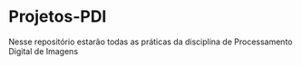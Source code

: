 # Projetos-PDI
Nesse repositório estarão todas as práticas da disciplina de Processamento Digital de Imagens
